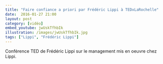 ```yaml
---
title: "Faire confiance a priori par Frédéric Lippi à TEDxLaRochelle"
date:  2016-01-27 21:00
layout: post
category: [vidéo]
embed_youtube: jwUskTfhbIk
illustration: /images/jwUskTfhbIk.jpg
tags: ["Lippi", "Frédéric Lippi"]
---
```




Conférence TED de Frédéric Lippi sur le management mis en oeuvre chez Lippi.
